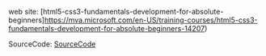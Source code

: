 web site: [html5-css3-fundamentals-development-for-absolute-beginners]https://mva.microsoft.com/en-US/training-courses/html5-css3-fundamentals-development-for-absolute-beginners-14207)

SourceCode: [SourceCode](/sourcecode?raw=true)